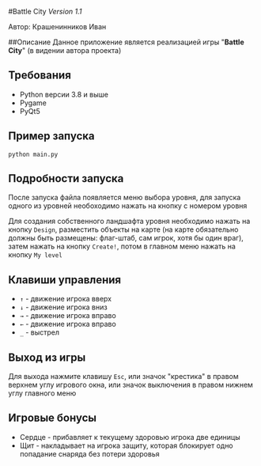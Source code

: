 #Battle City
*Version 1.1*


Автор: Крашенинников Иван

##Описание
Данное приложение является реализацией игры "**Battle City**" (в видении автора проекта)

## Требования
- Python версии 3.8 и выше
- Pygame
- PyQt5

## Пример запуска  
```python main.py```

## Подробности запуска
После запуска файла появляется меню выбора уровня, для запуска одного из уровней необоходимо нажать на кнопку с номером уровня

Для создания собственного ландшафта уровня необходимо нажать на кнопку ```Design```, разместить объекты на карте (на карте обязательно должны быть размещены: флаг-штаб, сам игрок, хотя бы один враг), затем нажать на кнопку ```Create!```, потом в главном меню нажать на кнопку ```My level```

## Клавиши управления 
- ```↑``` - движение игрока вверх
- ```↓``` - движение игрока вниз
- ```→``` - движение игрока вправо
- ```←``` - движение игрока вправо
- ```_``` - выстрел

## Выход из игры
Для выхода нажмите клавишу ```Esc```, или значок "крестика" в правом верхнем углу игрового окна,
или значок выключения в правом нижнем углу главного меню

## Игровые бонусы
- Сердце - прибавляет к текущему здоровью игрока две единицы
- Щит - накладывает на игрока защиту, которая блокирует одно попадание снаряда без потери здоровья